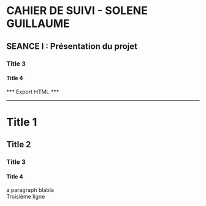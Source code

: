 CAHIER DE SUIVI - SOLENE GUILLAUME
==
SEANCE I : Présentation du projet
-
### Title 3 #
####  Title 4
*** Export HTML ***
*******************

<h1>Title 1</h1>
<h2>Title 2</h2>
<h3>Title 3</h3>
<h4>Title 4</h4>

<p>a paragraph blabla <br/>Troisième ligne</p>
